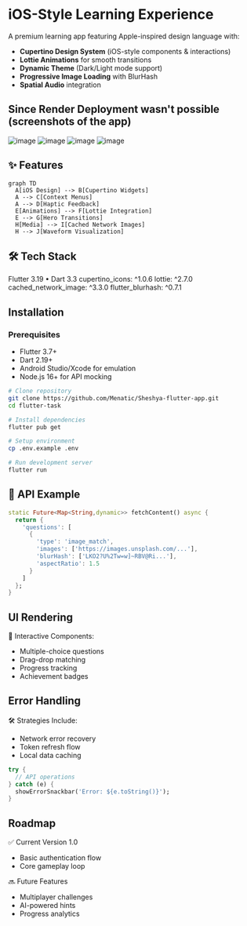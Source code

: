 # iOS-Style Learning Experience

A premium learning app featuring Apple-inspired design language with:
- **Cupertino Design System** (iOS-style components & interactions)
- **Lottie Animations** for smooth transitions
- **Dynamic Theme** (Dark/Light mode support)
- **Progressive Image Loading** with BlurHash
- **Spatial Audio** integration

## Since Render Deployment wasn't possible (screenshots of the app)

![image](https://github.com/user-attachments/assets/abcf7c08-5d4b-42bd-b113-e8b2c8bd96fc)
![image](https://github.com/user-attachments/assets/07138e5b-689f-44c1-8fbe-163cadd0a88a)
![image](https://github.com/user-attachments/assets/d8052346-ffbb-4d95-8c1f-37e50c8d5820)
![image](https://github.com/user-attachments/assets/17503019-a011-4751-8843-396bd423d530)


## ✨ Features
```mermaid
graph TD
  A[iOS Design] --> B[Cupertino Widgets]
  A --> C[Context Menus]
  A --> D[Haptic Feedback]
  E[Animations] --> F[Lottie Integration]
  E --> G[Hero Transitions]
  H[Media] --> I[Cached Network Images]
  H --> J[Waveform Visualization]
```

## 🛠 Tech Stack

Flutter 3.19 • Dart 3.3
cupertino_icons: ^1.0.6
lottie: ^2.7.0
cached_network_image: ^3.3.0
flutter_blurhash: ^0.7.1

## Installation

### Prerequisites
- Flutter 3.7+ 
- Dart 2.19+
- Android Studio/Xcode for emulation
- Node.js 16+ for API mocking

```bash
# Clone repository
git clone https://github.com/Menatic/Sheshya-flutter-app.git
cd flutter-task

# Install dependencies
flutter pub get

# Setup environment
cp .env.example .env

# Run development server
flutter run
```

## 📡 API Example
```dart
static Future<Map<String,dynamic>> fetchContent() async {
  return {
    'questions': [
      {
        'type': 'image_match',
        'images': ['https://images.unsplash.com/...'],
        'blurHash': ['LKO2?U%2Tw=w]~RBV@Ri...'],
        'aspectRatio': 1.5
      }
    ]
  };
}
```
## UI Rendering
🎯 Interactive Components:
- Multiple-choice questions
- Drag-drop matching
- Progress tracking
- Achievement badges

## Error Handling
🛠️ Strategies Include:
- Network error recovery
- Token refresh flow
- Local data caching
```dart
try {
  // API operations
} catch (e) {
  showErrorSnackbar('Error: ${e.toString()}');
}
```

## Roadmap
✅ Current Version 1.0
- Basic authentication flow
- Core gameplay loop

🔜 Future Features
- Multiplayer challenges
- AI-powered hints
- Progress analytics
